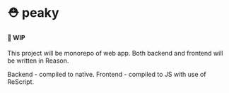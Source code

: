 # ⛑ peaky

#### 🚧 WIP

This project will be monorepo of web app. Both backend and frontend will be written in Reason.

Backend - compiled to native.
Frontend - compiled to JS with use of ReScript.

